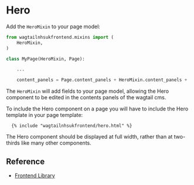 # Hero

Add the `HeroMixin` to your page model:
```py
from wagtailnhsukfrontend.mixins import (
    HeroMixin,
)

class MyPage(HeroMixin, Page):

    ...

    content_panels = Page.content_panels + HeroMixin.content_panels + ...
```

The `HeroMixin` will add fields to your page model, allowing the Hero component to be edited in the
contents panels of the wagtail cms.

To include the Hero component on a page you will have to include the Hero template in your page template:
```django
  {% include "wagtailnhsukfrontend/hero.html" %}
```

The Hero component should be displayed at full width, rather than at two-thirds like many other 
components.


## Reference

* [Frontend Library](https://github.com/nhsuk/nhsuk-frontend/tree/master/packages/components/hero)
